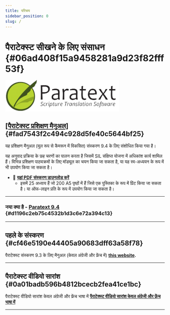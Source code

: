```yaml
---
title: परिचय
sidebar_position: 0
slug: /
---
```




# पैराटेक्स्ट सीखने के लिए संसाधन {#06ad408f15a9458281a9d23f82fff53f}


![](./415098770.png)


## [[पैराटेक्स्ट प्रशिक्षण मैनुअल]](/Overview) {#fad7543f2c494c928d5fe40c5644bf25}


यह प्रशिक्षण मैनुअल (मूल रूप से कैमरून में विकसित) संस्करण 9.4 के लिए संशोधित किया गया है।


यह अनुवाद प्रक्रिया के छह चरणों का पालन करता है जिसमें SIL संक्षिप्त योजना में अधिकांश कार्य शामिल हैं। विभिन्न प्रशिक्षण पाठ्यक्रमों के लिए मॉड्यूल का चयन किया जा सकता है, या यह स्व-अध्ययन के रूप में भी उपयोग किया जा सकता है।

- 📖 [**यहां PDF संस्करण डाउनलोड करें**](https://manual.paratext.org/hi/downloads/Ptx-man-a5-hi-9.4.pdf)
    - इसमें 25 अध्याय हैं जो 200 A5 पृष्ठों में हैं जिसे एक पुस्तिका के रूप में प्रिंट किया जा सकता है। या ऑफ-लाइन प्रति के रूप में उपयोग किया जा सकता है।

---


### नया क्या है - [Paratext 9.4](/f293059a-b12b-485f-8d5b-bfd1ca114a8b) {#d1196c2eb75c4532b1d3c6e72a394c13}


---


## पहले के संस्करण {#cf46e5190e44405a90683dff63a58f78}


पैराटेक्स्ट संस्करण 9.3 के लिए मैनुअल (केवल अंग्रेजी और फ्रेंच में) [**this website**](https://jennibeadle.github.io/paratextmanversions/)**.**


---


## पैराटेक्स्ट वीडियो सारांश {#0a01badb596b4812bcecb2fea41ce1bc}


पैराटेक्स्ट वीडियो सारांश केवल अंग्रेजी और फ्रेंच भाषा में [**पैराटेक्स्ट वीडियो सारांश केवल अंग्रेजी और फ्रेंच भाषा में**](https://jennibeadle.github.io/paratext-vidsum/)


---

